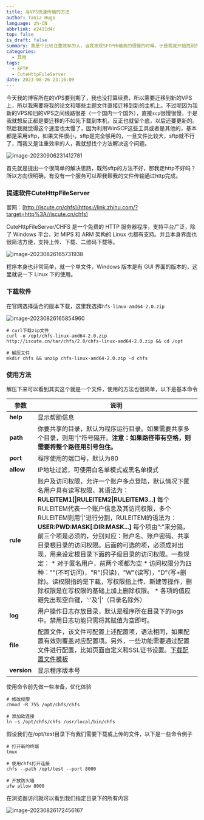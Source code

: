 ```yaml
---
title: 与VPS快速传输的方法
author: Taniz Hugo
language: zh-CN
abbrlink: e2411d4c
top: false
is_draft: false
summary: 我是个比较注重效率的人，当我发现SFTP传输真的很慢的时候，于是我就开始找别的方法
categories:
  - 其他
tags:
  - SFTP
  - CuteHttpFileServer
date: 2023-08-26 23:16:09
---
```


今天我的博客所在的VPS要到期了，我也没打算续费，所以需要迁移到新的VPS上，所以我需要将我的论文和哪些主题文件直接迁移到新的主机上。不过呢因为我新的VPS和旧的VPS之间线路很差（一个国内一个国外），直接`scp`很慢很慢，于是我就想反正都是要迁移的不如先下载到本机，反正也就留个底，以后还要更新的。
然后我就觉得这个速度也太慢了，因为利用WinSCP这些工具或者是其他的，基本都是采用sftp，如果文件很小，sftp是完全够用的，一旦文件比较大，sftp就不行了，而我又是注重效率的人，我就想找个方法解决这个问题。

![image-20230906231412781](https://s2.loli.net/2023/09/06/T5iJokCj8U9aGKS.png)

首先就是提出一个很简单的解决思路，既然sftp的方法不好，那我走http不好吗？所以方向很明确，有没有一个服务可以帮我帮我的文件传输通过http完成。



### 提速软件CuteHttpFileServer

官网：[http://iscute.cn/chfs](https://link.zhihu.com/?target=http%3A//iscute.cn/chfs)

CuteHttpFileServer/CHFS 是一个免费的 HTTP 服务器程序，支持平台广泛，除了 Windows 平台，对 MIPS 和 ARM 架构的 Linux 也都有支持。并且本身界面也很简洁方便，支持上传、下载、二维码下载等。

![image-20230826165731938](https://s2.loli.net/2023/08/26/bEAuKCVITfFRoh1.png)

程序本身也非常简单，就一个单文件，Windows 版本是有 GUI 界面的版本的，这里就说一下 Linux 下的使用。



### 下载软件

在官网选择适合的版本下载，这里我选择`hfs-linux-amd64-2.0.zip`

![image-20230826165854960](https://s2.loli.net/2023/08/26/ZAeGUBx6ERjWunc.png)

```shell
# curl下载zip文件
curl -o /opt/chfs-linux-amd64-2.0.zip http://iscute.cn/tar/chfs/2.0/chfs-linux-amd64-2.0.zip && cd /opt

# 解压文件
mkdir chfs && unzip chfs-linux-amd64-2.0.zip -d chfs
```



### 使用方法

解压下来可以看到其实这个就是一个文件，使用的方法也很简单，以下是基本命令

| 参数        | 说明                                                         |
| ----------- | ------------------------------------------------------------ |
| **help**    | 显示帮助信息                                                 |
| **path**    | 你要共享的目录，默认为程序运行目录。如果需要共享多个目录，则用“\|”符号隔开。**注意：如果路径带有空格，则需要将整个路径用引号包住。** |
| **port**    | 程序使用的端口号，默认为80                                   |
| **allow**   | IP地址过滤，可使用白名单模式或黑名单模式                     |
| **rule**    | 账户及访问权限，允许一个账户多点登陆，默认情况下匿名用户具有读写权限，其语法为：  **RULEITEM1[\|RULEITEM2\|RULEITEM3...]**  每个RULEITEM代表一个账户信息及其访问权限，多个RULEITEM则用'\|'进行分割，RULEITEM的语法为：  **USER:PWD:MASK[:DIR:MASK...]**  每个项由“:”来分隔，前三个项是必须的，分别对应：账户名、账户密码、共享目录根目录的访问权限。后面的可选的项，必须成对出现，用来设定根目录下面的子级目录的访问权限。一些规定：  * 对于匿名用户，前两个项都为空 * 访问权限分为四种：""(不可访问)，"R"(只读)，"W"(读写)，"D"(写+删除)。读权限指的是下载，写权限指上传、新建等操作，删除权限是在写权限的基础上加上删除权限。 * 各项的值应避免出现空白键，':'及'\|'（目录名除外） |
| **log**     | 用户操作日志存放目录，默认是程序所在目录下的logs中。禁用日志功能只需将其赋值为空即可。 |
| **file**    | 配置文件，该文件可配置上述配置项，语法相同，如果配置有效则覆盖对应配置项。另外，一些功能需要通过配置文件进行配置，比如页面自定义和SSL证书设置。[下载配置文件模板](http://iscute.cn/asset/chfs.ini) |
| **version** | 显示程序版本号                                               |



使用命令前先做一些准备，优化体验

```shell
# 修改权限
chmod -R 755 /opt/chfs/chfs

# 添加软连接
ln -s /opt/chfs/chfs /usr/local/bin/chfs

```



假设我们在/opt/test目录下有我们需要下载或上传的文件，以下是一些命令例子

```shell
# 打开新的终端
tmux

# 使用chfs打开连接
chfs --path /opt/test --port 8000

# 开放防火墙
ufw allow 8000
```

在浏览器访问就可以看到我们指定目录下的所有内容

![image-20230826172456167](https://s2.loli.net/2023/08/26/HgUGFIXbqNVydm7.png)

